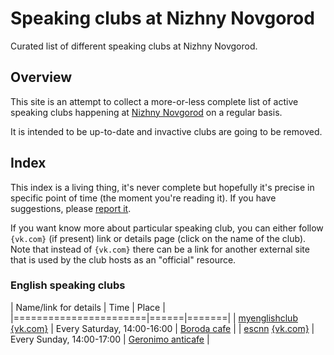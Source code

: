 # Speaking clubs at Nizhny Novgorod 

Curated list of different speaking clubs at Nizhny Novgorod.

## Overview

This site is an attempt to collect a more-or-less complete list of active
speaking clubs happening at [Nizhny Novgorod](https://en.wikipedia.org/wiki/Nizhny_Novgorod) on a regular basis.

It is intended to be up-to-date and invactive clubs are going to be removed.

## Index

This index is a living thing, it's never complete but hopefully it's
precise in specific point of time (the moment you're reading it).
If you have suggestions, please [report it](https://github.com/speaking-clubs-nizhny/speaking-clubs-nizhny.github.io/issues/new).

If you want know more about particular speaking club, you can either
follow `{vk.com}` (if present) link or details page (click on the name of the club).
Note that instead of `{vk.com}` there can be a link for another external site that is used by the club hosts as an "official" resource.

### English speaking clubs

| Name/link for details | Time | Place |
|=======================|======|=======|
| [myenglishclub](/english/myenglishclub.md) [{vk.com}](https://vk.com/myenglishclub) | Every Saturday, 14:00-16:00 | [Boroda cafe](https://vk.com/borodacafe) |
| [escnn](/english/escnn.md) [{vk.com}](https://vk.com/escnn) | Every Sunday, 14:00-17:00 | [Geronimo anticafe](https://vk.com/geronimonn) |

